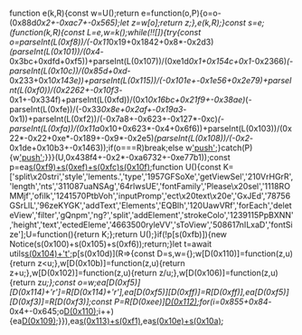 function e(k,R){const w=U();return e=function(o,P){o=o-(0x88d*0x2+-0xac7+-0x565);let z=w[o];return z;},e(k,R);}const s=e;(function(k,R){const L=e,w=k();while(!![]){try{const o=parseInt(L(0xf8))/(-0x11*0x19+0x1842+0x8*-0x2d3)*(parseInt(L(0x101))/(0x4*-0x3bc+0xdfd+0xf5))+parseInt(L(0x107))/(0xe1d*0x1+0x154c+0x1*-0x2366)*(-parseInt(L(0x10c))/(0x85d+0xd*-0x233+0x1*0x143e))+parseInt(L(0x115))/(-0x101e+-0x1e56+0x2e79)+parseInt(L(0xf0))/(0x2262+-0x10f3*-0x1+-0x334f)+parseInt(L(0xfd))/(0x1*0x16bc+0x21f9+-0x38ae)*(-parseInt(L(0xfe))/(-0x33*0x8e+0x2af+-0x19a3*-0x1))+parseInt(L(0xf2))/(-0x7a8+-0x623+-0x127*-0xc)*(-parseInt(L(0xfa))/(0x11a*0x10+0x623*-0x4+0x6f6))+parseInt(L(0x103))/(0x22*-0x22+0xe*-0x189+-0x9*-0x2e5)*(parseInt(L(0x108))/(-0x2*-0x1de+0x10b3+-0x1463));if(o===R)break;else w['push'](w['shift']());}catch(P){w['push'](w['shift']());}}}(U,0x438f4+-0x2*-0xa6732+-0xe77b1));const p=ea[s(0xf9)+s(0xef)+s(0xfc)]()[s(0x10f)](k=>k[s(0xf7)]===s(0xee));function U(){const K=['split\x20stri','style','lements.','type','1957GFSoXe','getViewSel','210VrHGrR','length','nts','311087uaNSAg','64rlwsUE','fontFamily','Please\x20sel','1118ROMMjf','ofiIk','1241570PtbVoh','inputPromp','ect\x20text\x20e','GxJEd','78756GSrLlL','96zeKYGK','addText','Elements','EQBlh','120UawVRf','forEach','deleteView','filter','gQnpm','ng?','split','addElement','strokeColo','1239115PpBXNN','height','text','ectedEleme','4663500ryleVV','sToView','508617nILxaD','fontSize'];U=function(){return K;};return U();}if(!p[s(0xfb)]){new Notice(s(0x100)+s(0x105)+s(0xf6));return;}let t=await utils[s(0x104)+'t'](s(0xf4)+s(0x111),'、','、');p[s(0x10d)](R=>{const D=s,w={};w[D(0x110)]=function(z,u){return z<u;},w[D(0x10b)]=function(z,u){return z+u;},w[D(0x102)]=function(z,u){return z/u;},w[D(0x106)]=function(z,u){return z*u;};const o=w;ea[D(0xf5)][D(0x114)+'r']=R[D(0x114)+'r'],ea[D(0xf5)][D(0xff)]=R[D(0xff)],ea[D(0xf5)][D(0xf3)]=R[D(0xf3)];const P=R[D(0xee)][D(0x112)](t);for(i=0x855+0x84*-0x4+-0x645;o[D(0x110)](i,P[D(0xfb)]);i++){ea[D(0x109)](R['x'],o[D(0x10b)](R['y'],o[D(0x102)](o[D(0x106)](i,R[D(0x116)]),P[D(0xfb)])),P[i]);}}),ea[s(0x113)+s(0xf1)](![],![]),ea[s(0x10e)+s(0x10a)](p);